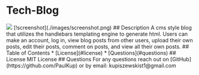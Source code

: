 # Tech-Blog
  <img src='https://img.shields.io/badge/LICENSE-MIT-blue'/> 
[!screenshot](./images/screenshot.png)
  ## Description
  A cms style blog that utilizes the handlebars templating engine to generate html.  Users can make an account, log in, view blog posts from other users, upload their own posts, edit their posts, comment on posts, and view all their own posts.
  ## Table of Contents
  * [License](#license)
  * [Questions](#questions)
  ## License
  MIT License
  ## Questions
  For any questions reach out on [GitHub](https://github.com/PaulKup) or by email: kupiszewskist1@gmail.com
